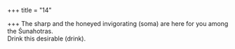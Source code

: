 +++
title = "14"

+++
The sharp and the honeyed invigorating (soma) are here for you among  the Śunahotras.  
Drink this desirable (drink).  